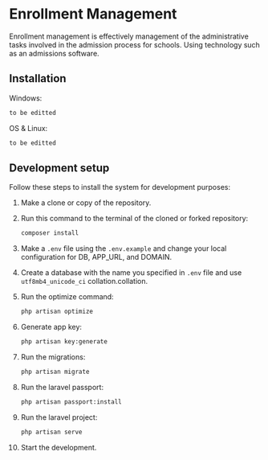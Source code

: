 # Enrollment Management

Enrollment management is effectively management of the administrative tasks involved in the admission process for schools. Using technology such as an admissions software.

## Installation

Windows:

```sh
to be editted
```

OS & Linux:

```sh
to be editted
```

## Development setup

Follow these steps to install the system for development purposes:

1. Make a clone or copy of the repository.

2. Run this command to the terminal of the cloned or forked repository:
	```sh
	composer install
	```
	
3. Make a ``.env`` file using the ``.env.example`` and change your local configuration for DB, APP_URL, and DOMAIN.

4. Create a database with the name you specified in ``.env`` file and use ``utf8mb4_unicode_ci`` collation.collation.

5. Run the optimize command:
	```sh
	php artisan optimize
	```

6. Generate app key:
	```sh
	php artisan key:generate
	```

7. Run the migrations:
	```sh
	php artisan migrate
	```

8. Run the laravel passport:
	```sh
	php artisan passport:install
	```
		
9. Run the laravel project:
	```sh
	php artisan serve
	```

10. Start the development.
